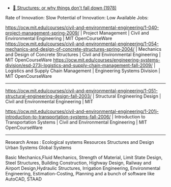 - [📕 Structures: or why things don't fall down (1978)](http://www.goodreads.com/book/show/245344.Structures)

Rate of Innovation: Slow
Potential of Innovation: Low
Available Jobs:

https://ocw.mit.edu/courses/civil-and-environmental-engineering/1-040-project-management-spring-2009/ | Project Management | Civil and Environmental Engineering | MIT OpenCourseWare
https://ocw.mit.edu/courses/civil-and-environmental-engineering/1-054-mechanics-and-design-of-concrete-structures-spring-2004/ | Mechanics and Design of Concrete Structures | Civil and Environmental Engineering | MIT OpenCourseWare
https://ocw.mit.edu/courses/engineering-systems-division/esd-273j-logistics-and-supply-chain-management-fall-2009/ | Logistics and Supply Chain Management | Engineering Systems Division | MIT OpenCourseWare

---

https://ocw.mit.edu/courses/civil-and-environmental-engineering/1-051-structural-engineering-design-fall-2003/ | Structural Engineering Design | Civil and Environmental Engineering | MIT

https://ocw.mit.edu/courses/civil-and-environmental-engineering/1-201j-introduction-to-transportation-systems-fall-2006/ | Introduction to Transportation Systems | Civil and Environmental Engineering | MIT OpenCourseWare

---

Research Areas :
Ecological systems
Resources
Structures and Design
Urban Systems
Global Systems

Basic Mechanics,Fluid Mechanics, Strength of Material, Limit State Design, Steel Structures, Building Construction, Highway Design, Railway and Airport Design,Hydraulic Structures, Irrigation Engineering, Environmental Engineering, Estimation-Costing, Planning and a bunch of software like AutoCAD, STAAD
